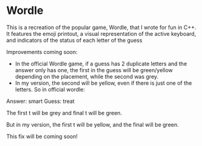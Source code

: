 # Wordle

This is a recreation of the popular game, Wordle, that I wrote for fun in C++. It features the emoji printout, a visual representation of the active keyboard, and indicators of the status of each letter of the guess


Improvements coming soon: 
- In the official Wordle game, if a guess has 2 duplicate letters and the answer only has one, the first in the guess will be green/yellow depending on the placement, while the second was grey.
- In my version, the second will be yellow, even if there is just one of the letters. So in official wordle: 

Answer: smart
Guess:  treat

The first t will be grey and final t will be green.

But in my version, the first t will be yellow, and the final will be green.

This fix will be coming soon!
